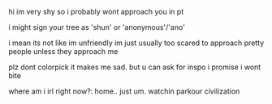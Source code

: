 hi im very shy so i probably wont approach you in pt

i might sign your tree as 'shun' or 'anonymous'/'ano'

i mean its not like im unfriendly im just usually too scared to approach pretty people unless they approach me

plz dont colorpick it makes me sad. but u can ask for inspo i promise i wont bite

where am i irl right now?: home.. just um. watchin parkour civilization 
